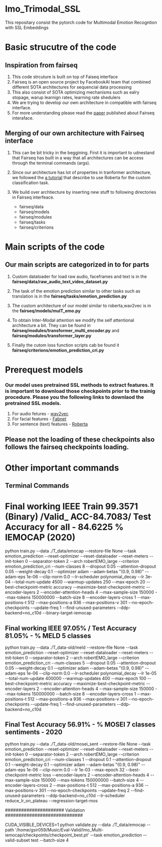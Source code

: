 # Imo_Trimodal_SSL
This repositary consist the pytorch code for Multimodal Emotion Recogntion with SSL Embeddings


# Basic strucutre of the code

## Inspiration from fairseq

1. This code strcuture is built on top of Faiseq interface
2. Fairseq is an open source project by FacebookAI team that combined different SOTA architectures for sequencial data processing
3. This also consist of SOTA optimizing mechanisms such as ealry stopage, warup learnign rates, learning rate shedulers
4. We are trying to develop our own architecture in compatible with fairseq interface. 
5. For more understanding please read the [paper](https://arxiv.org/abs/1904.01038) published about Fairseq interaface.

## Merging of our own architecture with Fairseq interface

1. This can be bit tricky in the beggining. First  it is important to udnestand that Fairseq has built in a way that all architectures can be access through the terminal commands (args).

2. Since our architecture has lot of properties in tranformer architecture, we followed the [a tutorial](https://github.com/pytorch/fairseq/blob/master/examples/roberta/README.custom_classification.md) that describe to use Roberta for the custom classification task.

3. We build over archtiecture by inserting new stuff to following directories in Fairseq interfeace.
   - fairseq/data
   - fairseq/models
   - fairseq/modules
   - fairseq/tasks
   - fairseq/criterions


# Main scripts of the code

## Our main scripts are categorized in to for parts

1. Custom dataloader for load raw audio, faceframes and text is in the **fairseq/data/raw_audio_text_video_dataset.py**

2. The task of the emotion prediction similar to other tasks such as translation is in the **fairseq/tasks/emotion_prediction.py**

3. The custom architecture of our model similar to roberta,wav2vec is in the **fairseq/models/mulT_emo.py**

4. To obtain Inter-Modal attention we modify the self attentional architecture a bit. They can be found in **fairseq/modules/transformer_multi_encoder.py** and  **fairseq/modules/transformer_layer.py**

5. Finally the cutom loss function scripts  cab be found it **fairseq/criterions/emotion_prediction_cri.py**



# Prerequest models 

### Our model uses pretrained SSL methods to extract features. It is important to download those checkpoints prior to the trainig procedure. Please you the following links to downlaod the pretrained SSL models.

1. For audio fetures - [wav2vec](https://github.com/pytorch/fairseq/tree/master/examples/wav2vec) 
2. For facial features - [Fabnet](http://www.robots.ox.ac.uk/~vgg/research/unsup_learn_watch_faces/fabnet.html)
3. For sentence (text) features - [Roberta](https://github.com/pytorch/fairseq/blob/master/examples/roberta/README.md)


## Please not the loading of these checkpoints also follows the fairseq checkpoints loading.


# Other important commands





## Terminal Commands 

# Final working IEEE Train 99.3571 (Binary) /Valid_ ACC-84.7083/  Test Accuracy for all - 84.6225  % IEMOCAP (2020)

 python train.py  --data ./T_data/emocap    --restore-file None   --task emotion_prediction     --reset-optimizer --reset-dataloader --reset-meters     --init-token 0 --separator-token 2     --arch robertEMO_large     --criterion emotion_prediction_cri     --num-classes 8     --dropout 0.05 --attention-dropout 0.05     --weight-decay 0.1 --optimizer adam --adam-betas "(0.9, 0.98)" --adam-eps 1e-06     --clip-norm 0.0     --lr-scheduler polynomial_decay --lr 3e-04  --total-num-update 4500 --warmup-updates 250     --max-epoch 20  --best-checkpoint-metric accuracy --maximize-best-checkpoint-metric    --encoder-layers 2  --encoder-attention-heads 4 --max-sample-size 150000  --max-tokens 150000000 --batch-size 8  --encoder-layers-cross 1  --max-positions-t 512  --max-positions-a 936 --max-positions-v 301  --no-epoch-checkpoints   --update-freq 1 --find-unused-parameters --ddp-backend=no_c10d --binary-target-iemocap








## Final working IEEE 97.05%  / Test Accuracy 81.05% - % MELD  5 classes

python train.py  --data ./T_data-old/meld    --restore-file None   --task emotion_prediction     --reset-optimizer --reset-dataloader --reset-meters     --init-token 0 --separator-token 2     --arch robertEMO_large     --criterion emotion_prediction_cri     --num-classes 5     --dropout 0.05 --attention-dropout 0.05     --weight-decay 0.1 --optimizer adam --adam-betas "(0.9, 0.98)" --adam-eps 1e-06     --clip-norm 0.0     --lr-scheduler polynomial_decay --lr 1e-05  --total-num-update 400000 --warmup-updates 400     --max-epoch 100     --best-checkpoint-metric accuracy --maximize-best-checkpoint-metric    --encoder-layers 2  --encoder-attention-heads 4 --max-sample-size 150000  --max-tokens 150000000 --batch-size 8  --encoder-layers-cross 1  --max-positions-t 512  --max-positions-a 936 --max-positions-v 301  --no-epoch-checkpoints   --update-freq 1 --find-unused-parameters --ddp-backend=no_c10d




 



## Final  Test Accuracy 56.91% - % MOSEI  7 classes sentiments - 2020
python train.py  --data ./T_data-old/mosei_sent    --restore-file None   --task emotion_prediction     --reset-optimizer --reset-dataloader --reset-meters     --init-token 0 --separator-token 2     --arch robertEMO_large     --criterion emotion_prediction_cri     --num-classes 1     --dropout 0.1 --attention-dropout 0.1     --weight-decay 0.1 --optimizer adam --adam-betas "(0.9, 0.98)" --adam-eps 1e-06     --clip-norm 0.0  --lr 1e-03  --max-epoch 32     --best-checkpoint-metric loss     --encoder-layers 2  --encoder-attention-heads 4 --max-sample-size 150000  --max-tokens 150000000 --batch-size 4  --encoder-layers-cross 2  --max-positions-t 512  --max-positions-a 936 --max-positions-v 301  --no-epoch-checkpoints   --update-freq 2 --find-unused-parameters --ddp-backend=no_c10d --lr-scheduler reduce_lr_on_plateau --regression-target-mos




###################### Validation #############################


CUDA_VISIBLE_DEVICES=1 python validate.py  --data ./T_data/emocap   --path '/home/gsir059/Music/Eval-Valid/Imo_Multi-iemocap/checkpoints/checkpoint_best.pt' --task emotion_prediction --valid-subset test --batch-size 4
